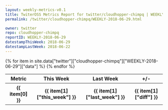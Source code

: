 ```yaml
---
layout: weekly-metrics-v0.1
title: TwiterOSS Metrics Report for twitter/cloudhopper-chimpq | WEEKLY-2018-06-29 | 2018-06-29
permalink: /twitter/cloudhopper-chimpq/WEEKLY-2018-06-29.html

owner: twitter
repo: cloudhopper-chimpq
reportID: WEEKLY-2018-06-29
datestampThisWeek: 2018-06-29
datestampLastWeek: 2018-06-22
---
```


<table style="width: 100%">
    <tr>
        <th>Metric</th>
        <th>This Week</th>
        <th>Last Week</th>
        <th>+/-</th>
    </tr>
    {% for item in site.data["twitter"]["cloudhopper-chimpq"]["WEEKLY-2018-06-29"]["data"] %}
    <tr>
        <th>{{ item[0] }}</th>
        <th>{{ item[1]["this_week"] }}</th>
        <th>{{ item[1]["last_week"] }}</th>
        <th>{{ item[1]["diff"] }}</th>
    </tr>
    {% endfor %}
</table>

